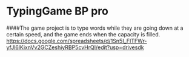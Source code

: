 # TypingGame BP pro

####The game project is to type words while they are going down at a certain speed, and the game ends when the capacity is filled.
https://docs.google.com/spreadsheets/d/1Sn5I_FITFWr-yfJl6lKixnVv2GCZeshiyRBP5cvHrQI/edit?usp=drivesdk